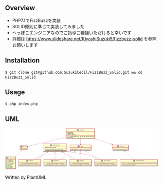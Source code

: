 ## Overview
- PHP7.1でFizzBuzzを実装
- SOLID原則に準じて実装してみました
- へっぽこエンジニアなのでご指導ご鞭撻いただけると幸いです
- 詳細は https://www.slideshare.net/KiyoshiSuzuki5/fizzbuzz-solid を参照お願いします
## Installation

```
$ git clone git@github.com:SuzukiCecil/FizzBuzz_Solid.git && cd FizzBuzz_Solid
```

## Usage

```
$ php index.php
```

## UML

![FizzBuzz](./doc/uml.png)

Written by PlantUML
